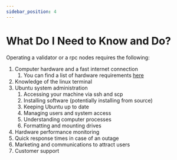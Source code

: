```yaml
---
sidebar_position: 4
---
```


# What Do I Need to Know and Do?

Operating a validator or a rpc nodes requires the following:

1. Computer hardware and a fast internet connection
    1. You can find a list of hardware requirements [here](https://docs.solana.com/running-validator/validator-reqs)
2. Knowledge of the linux terminal
3. Ubuntu system administration
    1. Accessing your machine via ssh and scp
    2. Installing software (potentially installing from source)
    3. Keeping Ubuntu up to date
    4. Managing users and system access
    5. Understanding computer processes
    6. Formatting and mounting drives
4. Hardware performance monitoring
5. Quick response times in case of an outage
6. Marketing and communications to attract users
7. Customer support

